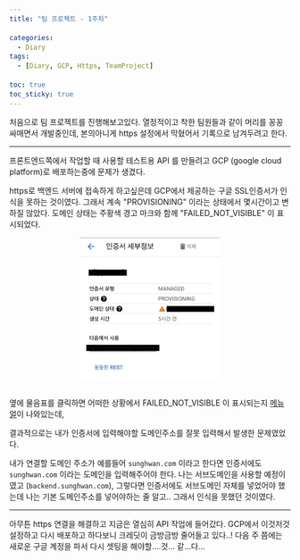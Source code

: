 ```yaml
---
title: "팀 프로젝트 - 1주차"

categories:
  - Diary
tags:
  - [Diary, GCP, Https, TeamProject]

toc: true
toc_sticky: true
---
```


처음으로 팀 프로젝트를 진행해보고있다.
열정적이고 착한 팀원들과 같이 머리를 꽁꽁 싸매면서 개발중인데, 본의아니게 https 설정에서 막혔어서 기록으로 남겨두려고 한다.

---

프론트엔드쪽에서 작업할 때 사용할 테스트용 API 를 만들려고 GCP (google cloud platform)로 배포하는중에 문제가 생겼다.

https로 백엔드 서버에 접속하게 하고싶은데 GCP에서 제공하는 구글 SSL인증서가 인식을 못하는 것이였다.
그래서 계속 "PROVISIONING" 이라는 상태에서 몇시간이고 변하질 않았다.
도메인 상태는 주황색 경고 마크와 함께 "FAILED_NOT_VISIBLE" 이 표시되었다.

<center>
<img src="../../assets/images/ssl%20%EC%9D%B8%EC%A6%9D%EC%84%9C.jpg" width="50%"/>
</center>
<br>

옆에 물음표를 클릭하면 어떠한 상황에서 FAILED_NOT_VISIBLE 이 표시되는지 <a href="https://cloud.google.com/load-balancing/docs/ssl-certificates/troubleshooting?authuser=2&_ga=2.33592745.-989404064.1647441538&_gac=1.118880379.1652370276.Cj0KCQjw4PKTBhD8ARIsAHChzRL6q5AWxkcK5bffVCFzgpGNInQZsfAOj6q-bVp3U3MzaP9UOVso8FEaAiwXEALw_wcB#domain-status" target="_blank">메뉴얼</a>이 나와있는데,

결과적으로는 내가 인증서에 입력해야할 도메인주소를 잘못 입력해서 발생한 문제였었다.

내가 연결할 도메인 주소가 예를들어 `sunghwan.com` 이라고 한다면 인증서에도 `sunghwan.com` 이라는 도메인을 입력해주어야 한다.
나는 서브도메인을 사용할 예정이였고 (`backend.sunghwan.com`), 그렇다면 인증서에도 서브도메인 자체를 넣었어야 했는데 나는 기본 도메인주소를 넣어야하는 줄 알고.. 그래서 인식을 못했던 것이였다.

---

아무튼 https 연결을 해결하고 지금은 열심히 API 작업에 들어갔다.
GCP에서 이것저것 설정하고 다시 배포하고 하다보니 크레딧이 금방금방 줄어들고 있다..!
다음 주 쯤에는 새로운 구글 계정을 파서 다시 셋팅을 해야할....것... 같...다...
